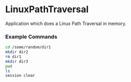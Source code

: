 # LinuxPathTraversal
Application which does a Linux Path Traversal in memory.

### Example Commands
```bash
cd /some/random/dir1
mkdir dir2
rm dir1
mkdir dir3
pwd
ls
session clear
```


